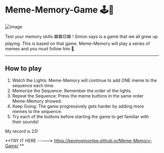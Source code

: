 # Meme-Memory-Game 🕹👾

![image](https://github.com/kevinyejoonlee/Simon-Game/assets/73869929/0ac31a6a-aa17-4397-8d42-932e760d06f1)

Test your memory skills 🟩🟥🟨🟦 ! Simon says is a game that we all grew up playing. This is based on that game. Meme-Memory will play a series of memes and you must follow him 🕺.
<hr/>

## How to play
1. Watch the Lights: Meme-Memory will continue to add ONE meme to the sequence each time.
2. Memorize the Sequence: Remember the order of the lights.
3. Repeat the Sequence: Press the meme buttons in the same order Meme-Memory showed.
4. Keep Going: The game progressively gets harder by adding more memes to the sequence.
6. Try each of the buttons before starting the game to get familiar with their sounds!

My record is 23!


**TRY IT HERE -----> https://kevinyejoonlee.github.io/Meme-Memory-Game/
**

